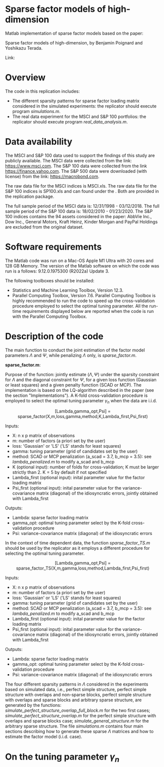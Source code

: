 # Sparse factor models of high-dimension

Matlab implementation of sparse factor models based on the paper:

Sparse factor models of high-dimension, by Benjamin Poignard and Yoshikazu Terada.

Link:

# Overview

The code in this replication includes:

- The different sparsity patterns for sparse factor loading matrix considered in the simulated experiments: the replicator should execute program *simulations.m*.
- The real data experiment for the MSCI and S&P 100 portfolios: the replicator should execute program *real_data_analysis.m*.

# Data availability

The MSCI and S&P 100 data used to support the findings of this study are publicly available. The MSCI data were collected from the link: https://www.msci.com. The S&P 100 data were collected from the link https://finance.yahoo.com. The S&P 500 data were downloaded (with license) from the link: https://macrobond.com.

The raw data file for the MSCI indices is MSCI.xls. The raw data file for the S&P 100 indices is SP100.xls and can found under the . Both are provided in the replication package. 

The full sample period of the MSCI data is: 12/31/1998 - 03/12/2018. The full sample period of the S&P 100 data is: 18/02/2010 - 01/23/2020. The S&P 100 indices contains the 94 assets considered in the paper: AbbVie Inc., Dow Inc., General Motors, Kraft Heinz, Kinder Morgan and PayPal Holdings are excluded from the original dataset. 

# Software requirements

The Matlab code was run on a Mac-OS Apple M1 Ultra with 20 cores and 128 GB Memory. The version of the Matlab software on which the code was run is a follows: 9.12.0.1975300 (R2022a) Update 3.

The following toolboxes should be installed:

- Statistics and Machine Learning Toolbox, Version 12.3.
- Parallel Computing Toolbox, Version 7.6. Parallel Computing Toolbox is highly recommended to run the code to speed up the cross-validation procedure employed to select the optimal tuning parameter. All the run-time requirements displayed below are reported when the code is run with the Parallel Computing Toolbox.

# Description of the code

The main function to conduct the joint estimation of the factor model parameters $\Lambda$ and $\Psi$, while penalizing $\Lambda$ only, is *sparse_factor.m*.

**sparse_factor.m**:

Purpose of the function: jointly estimate $(\Lambda,\Psi)$ under the sparsity constraint for $\Lambda$ and the diagonal constraint for $\Psi$, for a given loss function (Gaussian or least squares) and a given penalty function (SCAD or MCP). The implementation is based on the LQ-algorithm described in the paper (see the section "Implementations"). A K-fold cross-validation procedure is employed to select the optimal tuning parameter $\gamma_n$ when the data are i.i.d. 

<p align="center">
[Lambda,gamma_opt,Psi] = sparse_factor(X,m,loss,gamma,method,K,Lambda_first,Psi_first)
</p>

Inputs:
- X: n x p matrix of observations
- m: number of factors (a priori set by the user)
- loss: 'Gaussian' or 'LS' ('LS' stands for least squares)
- gamma: tuning parameter (grid of candidates set by the user)
- method: SCAD or MCP penalization (a_scad = 3.7, b_mcp = 3.5): see *lambda_penalized.m* to modify a_scad and b_mcp
- K (optional input): number of folds for cross-validation; K must be larger strictly than 2. K = 5 by default if not specified
- Lambda_first (optional input): inital parameter value for the factor loading matrix
- Psi_first (optional input): inital parameter value for the variance-covariance matrix (diagonal) of the idiosyncratic errors, jointly obtained with Lambda_first

Outputs:
- Lambda: sparse factor loading matrix
- gamma_opt: optimal tuning parameter select by the K-fold cross-validation procedure
- Psi: variance-covariance matrix (diagonal) of the idiosyncratic errors

In the context of time dependent data, the function *sparse_factor_TS.m* should be used by the replicator as it employs a different procedure for selecting the optimal tuning parameter.
<p align="center">
[Lambda,gamma_opt,Psi] = sparse_factor_TS(X,m,gamma,loss,method,Lambda_first,Psi_first)
</p>

Inputs:
- X: n x p matrix of observations
- m: number of factors (a priori set by the user)
- loss: 'Gaussian' or 'LS' ('LS' stands for least squares)
- gamma: tuning parameter (grid of candidates set by the user)
- method: SCAD or MCP penalization (a_scad = 3.7, b_mcp = 3.5): see *lambda_penalized.m* to modify a_scad and b_mcp
- Lambda_first (optional input): inital parameter value for the factor loading matrix
- Psi_first (optional input): inital parameter value for the variance-covariance matrix (diagonal) of the idiosyncratic errors, jointly obtained with Lambda_first

Outputs:
- Lambda: sparse factor loading matrix
- gamma_opt: optimal tuning parameter select by the K-fold cross-validation procedure
- Psi: variance-covariance matrix (diagonal) of the idiosyncratic errors

The four different sparsity patterns in $\Lambda$ considered in the experiments based on simulated data, i.e., perfect simple structure, perfect simple structure with overlaps and non-sparse blocks, perfect simple structure with overlaps and sparse blocks and arbitrary sparse structure, are generated by the functions: *simulate_perfect_structure_overlap_full_block.m* for the two first cases; *simulate_perfect_structure_overlap.m* for the perfect simple structure with overlaps and sparse blocks case; *simulate_general_structure.m* for the arbitrary sparse structure. The file *simulations.m* contains four main sections describing how to generate these sparse $\Lambda$ matrices and how to estimate the factor model (i.i.d. case).

# On the tuning parameter $\gamma_n$

